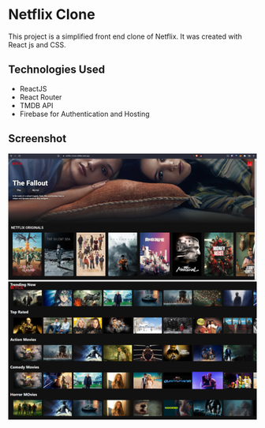 # Netflix Clone

This project is a simplified front end clone of Netflix. It was created with React js and CSS.

## Technologies Used
* ReactJS
* React Router
* TMDB API
* Firebase for Authentication and Hosting

## Screenshot

![Image description](https://github.com/AnkitSingh367/Netfix-Clone/blob/main/152733572-e16eb0e3-1dc5-4f7e-b878-1f38be17abc3.png)
![Image description](https://github.com/AnkitSingh367/Netfix-Clone/blob/main/Screenshot%202023-03-12%20204903.png)





